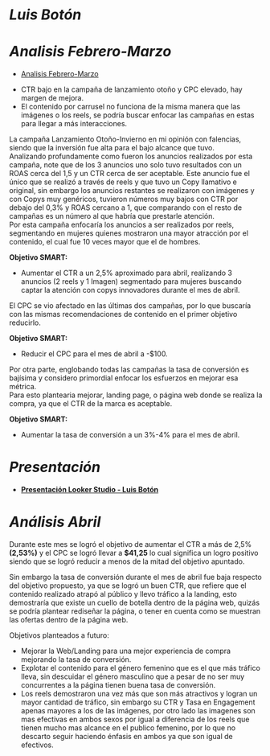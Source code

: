 # ***Luis Botón***

# *Analisis Febrero-Marzo* 

- [Analisis Febrero-Marzo](https://lookerstudio.google.com/u/0/reporting/d326dd28-a105-4765-bbdf-639fe010b175/page/kWbIF)  
    
* CTR bajo en la campaña de lanzamiento otoño y CPC elevado, hay margen de mejora.  
* El contenido por carrusel no funciona de la misma manera que las imágenes o los reels, se podría buscar enfocar las campañas en estas para llegar a más interacciones.

La campaña Lanzamiento Otoño-Invierno en mi opinión con falencias, siendo que la inversión fue alta para el bajo alcance que tuvo.  
Analizando profundamente como fueron los anuncios realizados por esta campaña, note que de los 3 anuncios uno solo tuvo resultados con un ROAS cerca del 1,5 y un CTR cerca de ser aceptable. Este anuncio fue el único que se realizó a través de reels y que tuvo un Copy llamativo e original, sin embargo los anuncios restantes se realizaron con imágenes y con Copys muy genéricos, tuvieron números muy bajos con CTR por debajo del 0,3% y ROAS cercano a 1, que comparando con el resto de campañas es un número al que habría que prestarle atención.  
Por esta campaña enfocaría los anuncios a ser realizados por reels, segmentando en mujeres quienes mostraron una mayor atracción por el contenido, el cual fue 10 veces mayor que el de hombres.

**Objetivo SMART:**

* Aumentar el CTR a un 2,5% aproximado para abril, realizando 3 anuncios (2 reels y 1 Imagen) segmentado para mujeres buscando captar la atención con copys innovadores durante el mes de abril.

El CPC se vio afectado en las últimas dos campañas, por lo que buscaría con las mismas recomendaciones de contenido en el primer objetivo reducirlo.

**Objetivo SMART:**

* Reducir el CPC para el mes de abril a \-$100.

Por otra parte, englobando todas las campañas la tasa de conversión es bajísima y considero primordial enfocar los esfuerzos en mejorar esa métrica.  
Para esto plantearia mejorar, landing page, o página web donde se realiza la compra, ya que el CTR de la marca es aceptable.

**Objetivo SMART:**

* Aumentar la tasa de conversión a un 3%-4% para el mes de abril.

# *Presentación*

- [**Presentación Looker Studio \- Luis Botón**](https://lookerstudio.google.com/reporting/5d1e247f-d27a-48ce-8a91-43457bbdc86d)

# 

# *Análisis Abril*

Durante este mes se logró el objetivo de aumentar el CTR a más de 2,5% **(2,53%)** y el CPC se logró llevar a **$41,25** lo cual significa un logro positivo siendo que se logró reducir a menos de la mitad del objetivo apuntado.

Sin embargo la tasa de conversión durante el mes de abril fue baja respecto del objetivo propuesto, ya que se logró un buen CTR, que refiere que el contenido realizado atrapó al público y llevo tráfico a la landing, esto demostraría que existe un cuello de botella dentro de la página web, quizás se podría plantear rediseñar la página, o tener en cuenta como se muestran las ofertas dentro de la página web.

Objetivos planteados a futuro:

- Mejorar la Web/Landing para una mejor experiencia de compra mejorando la tasa de conversión.  
- Explotar el contenido para el género femenino que es el que más tráfico lleva, sin descuidar el género masculino que a pesar de no ser muy concurrentes a la página tienen buena tasa de conversión.  
- Los reels demostraron una vez más que son más atractivos y logran un mayor cantidad de tráfico, sin embargo su CTR y Tasa en Engagement apenas mayores a los de las imágenes, por otro lado las imagenes son mas efectivas en ambos sexos por igual a diferencia de los reels que tienen mucho mas alcance en el publico femenino, por lo que no descarto seguir haciendo énfasis en ambos ya que son igual de efectivos. 